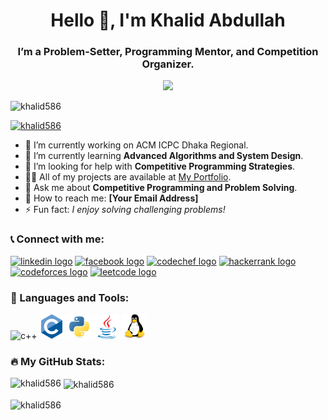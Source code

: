 <h1 align="center">Hello 👋, I'm Khalid Abdullah</h1>
<h3 align="center">I’m a Problem-Setter, Programming Mentor, and Competition Organizer.</h3>

<div align="center">
  <img height="150" src="https://media.giphy.com/media/M9gbBd9nbDrOTu1Mqx/giphy.gif" />
</div>

<p align="left"> <img src="https://komarev.com/ghpvc/?username=khalid586&label=Profile%20views&color=0e75b6&style=flat" alt="khalid586" /> </p>

<p align="left"> <a href="https://github.com/ryo-ma/github-profile-trophy"><img src="https://github-profile-trophy.vercel.app/?username=khalid586" alt="khalid586" /></a> </p>

- 🔭 I’m currently working on ACM ICPC Dhaka Regional.
- 🌱 I’m currently learning **Advanced Algorithms and System Design**.
- 🤝 I’m looking for help with **Competitive Programming Strategies**.
- 👨‍💻 All of my projects are available at [My Portfolio](#).
- 💬 Ask me about **Competitive Programming and Problem Solving**.
- 💌 How to reach me: **[Your Email Address]**
- ⚡ Fun fact: *I enjoy solving challenging problems!*

### 📞 Connect with me:
<p align="left">
<a href="https://linkedin.com/in/yourlinkedin" target="blank"><img src="https://img.shields.io/static/v1?message=LinkedIn&logo=linkedin&label=&color=0077B5&logoColor=white&labelColor=&style=for-the-badge" height="25" alt="linkedin logo" /></a>
<a href="https://fb.com/yourfacebook" target="blank"><img src="https://img.shields.io/static/v1?message=Facebook&logo=facebook&label=&color=1877F2&logoColor=white&labelColor=&style=for-the-badge" height="25" alt="facebook logo" /></a>
<a href="https://www.codechef.com/users/yourcodechef" target="blank"><img src="https://img.shields.io/static/v1?message=CodeChef&logo=codechef&label=&color=5A5A5A&logoColor=white&labelColor=&style=for-the-badge" height="25" alt="codechef logo" /></a>
<a href="https://www.hackerrank.com/yourhackerrank" target="blank"><img src="https://img.shields.io/static/v1?message=HackerRank&logo=hackerrank&label=&color=2EC866&logoColor=white&labelColor=&style=for-the-badge" height="25" alt="hackerrank logo" /></a>
<a href="https://codeforces.com/profile/yourcodeforces" target="blank"><img src="https://img.shields.io/static/v1?message=CodeForces&logo=codeforces&label=&color=1F8ACB&logoColor=white&labelColor=&style=for-the-badge" height="25" alt="codeforces logo" /></a>
<a href="https://www.leetcode.com/yourleetcode" target="blank"><img src="https://img.shields.io/static/v1?message=LeetCode&logo=leetcode&label=&color=FFA116&logoColor=white&labelColor=&style=for-the-badge" height="25" alt="leetcode logo" /></a>
</p>

### 🔧 Languages and Tools:
<p align="left">
  <img src="https://raw.githubusercontent.com/devicons/devicon/master/icons/c++/c++-original.svg" alt="c++" width="40" height="40"/>
  <img src="https://raw.githubusercontent.com/devicons/devicon/master/icons/c/c-original.svg" alt="c" width="40" height="40"/>
  <img src="https://raw.githubusercontent.com/devicons/devicon/master/icons/python/python-original.svg" alt="python" width="40" height="40"/>
  <img src="https://raw.githubusercontent.com/devicons/devicon/master/icons/java/java-original.svg" alt="java" width="40" height="40"/>
  <img src="https://raw.githubusercontent.com/devicons/devicon/master/icons/linux/linux-original.svg" alt="linux" width="40" height="40"/>
</p>

### 🔥 My GitHub Stats:
<p><img align="left" src="https://github-readme-stats.vercel.app/api/top-langs?username=khalid586&show_icons=true&locale=en&layout=compact" alt="khalid586" /></p>
<p>&nbsp;<img align="center" src="https://github-readme-stats.vercel.app/api?username=khalid586&show_icons=true&locale=en" alt="khalid586" /></p>
<p><img align="center" src="https://github-readme-streak-stats.herokuapp.com/?user=khalid586&" alt="khalid586" /></p>
